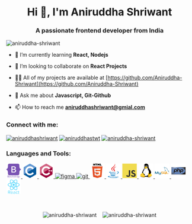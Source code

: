 <h1 align="center">Hi 👋, I'm Aniruddha Shriwant</h1>
<h3 align="center">A passionate frontend developer from India</h3>

<p align="left"> <img src="https://komarev.com/ghpvc/?username=aniruddha-shriwant&label=Profile%20views&color=0e75b6&style=flat" alt="aniruddha-shriwant" /> </p>

<!-- - 🔭 I’m currently working on [Save-it](https://github.com/Aniruddha-Shriwant/save-it) -->

- 🌱 I’m currently learning **React, Nodejs**

- 👯 I’m looking to collaborate on **React Projects**

<!-- - 🤝 I’m looking for help with [Save-it](https://github.com/Aniruddha-Shriwant/save-it) -->

- 👨‍💻 All of my projects are available at [https://github.com/Aniruddha-Shriwant](https://github.com/Aniruddha-Shriwant)

- 💬 Ask me about **Javascript, Git-Github**

- 📫 How to reach me **aniruddhashriwant@gmial.com**

<h3 align="left">Connect with me:</h3>
<p align="left">
<a href="https://dev.to/aniruddhashriwant" target="blank"><img align="center" src="https://raw.githubusercontent.com/rahuldkjain/github-profile-readme-generator/master/src/images/icons/Social/devto.svg" alt="aniruddhashriwant" height="30" width="40" /></a>
<a href="https://twitter.com/aniruddhastwt" target="blank"><img align="center" src="https://raw.githubusercontent.com/rahuldkjain/github-profile-readme-generator/master/src/images/icons/Social/twitter.svg" alt="aniruddhastwt" height="30" width="40" /></a>
<a href="https://linkedin.com/in/aniruddha-shriwant" target="blank"><img align="center" src="https://raw.githubusercontent.com/rahuldkjain/github-profile-readme-generator/master/src/images/icons/Social/linked-in-alt.svg" alt="aniruddha-shriwant" height="30" width="40" /></a>
</p>

<h3 align="left">Languages and Tools:</h3>
<p align="left"> <a href="https://getbootstrap.com" target="_blank" rel="noreferrer"> <img src="https://raw.githubusercontent.com/devicons/devicon/master/icons/bootstrap/bootstrap-plain-wordmark.svg" alt="bootstrap" width="40" height="40"/> </a> <a href="https://www.cprogramming.com/" target="_blank" rel="noreferrer"> <img src="https://raw.githubusercontent.com/devicons/devicon/master/icons/c/c-original.svg" alt="c" width="40" height="40"/> </a> <a href="https://www.w3schools.com/cpp/" target="_blank" rel="noreferrer"> <img src="https://raw.githubusercontent.com/devicons/devicon/master/icons/cplusplus/cplusplus-original.svg" alt="cplusplus" width="40" height="40"/> </a> <a href="https://www.figma.com/" target="_blank" rel="noreferrer"> <img src="https://www.vectorlogo.zone/logos/figma/figma-icon.svg" alt="figma" width="40" height="40"/> </a> <a href="https://git-scm.com/" target="_blank" rel="noreferrer"> <img src="https://www.vectorlogo.zone/logos/git-scm/git-scm-icon.svg" alt="git" width="40" height="40"/> </a> <a href="https://www.w3.org/html/" target="_blank" rel="noreferrer"> <img src="https://raw.githubusercontent.com/devicons/devicon/master/icons/html5/html5-original-wordmark.svg" alt="html5" width="40" height="40"/> </a> <a href="https://www.java.com" target="_blank" rel="noreferrer"> <img src="https://raw.githubusercontent.com/devicons/devicon/master/icons/java/java-original.svg" alt="java" width="40" height="40"/> </a> <a href="https://developer.mozilla.org/en-US/docs/Web/JavaScript" target="_blank" rel="noreferrer"> <img src="https://raw.githubusercontent.com/devicons/devicon/master/icons/javascript/javascript-original.svg" alt="javascript" width="40" height="40"/> </a> <a href="https://www.linux.org/" target="_blank" rel="noreferrer"> <img src="https://raw.githubusercontent.com/devicons/devicon/master/icons/linux/linux-original.svg" alt="linux" width="40" height="40"/> </a> <a href="https://www.mysql.com/" target="_blank" rel="noreferrer"> <img src="https://raw.githubusercontent.com/devicons/devicon/master/icons/mysql/mysql-original-wordmark.svg" alt="mysql" width="40" height="40"/> </a> <a href="https://www.php.net" target="_blank" rel="noreferrer"> <img src="https://raw.githubusercontent.com/devicons/devicon/master/icons/php/php-original.svg" alt="php" width="40" height="40"/> </a> <a href="https://reactjs.org/" target="_blank" rel="noreferrer"> <img src="https://raw.githubusercontent.com/devicons/devicon/master/icons/react/react-original-wordmark.svg" alt="react" width="40" height="40"/> </a> </p>
<br/>
<p align="center"><img src="https://github-readme-stats.vercel.app/api?username=aniruddha-shriwant&show_icons=true&locale=en" alt="aniruddha-shriwant" />&nbsp;&nbsp;&nbsp;&nbsp;<img src="https://github-readme-streak-stats.herokuapp.com/?user=aniruddha-shriwant&" alt="aniruddha-shriwant"  /></p>


